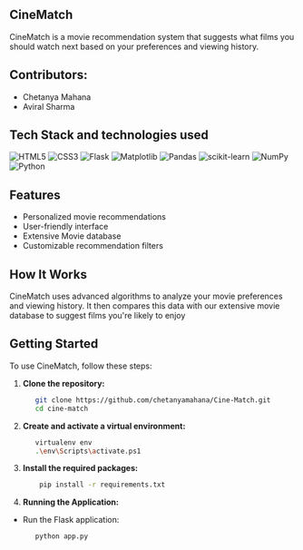 ## CineMatch

CineMatch is a movie recommendation system that suggests what films you should watch next based on your preferences and viewing history.

## Contributors:
* Chetanya Mahana
* Aviral Sharma

## Tech Stack and technologies used

![HTML5](https://img.shields.io/badge/HTML5-E34F26?style=for-the-badge&logo=html5&logoColor=white) 
![CSS3](https://img.shields.io/badge/CSS3-1572B6?style=for-the-badge&logo=css3&logoColor=white)
![Flask](https://img.shields.io/badge/flask-%23000.svg?style=for-the-badge&logo=flask&logoColor=white)
![Matplotlib](https://img.shields.io/badge/Matplotlib-%23ffffff.svg?style=for-the-badge&logo=Matplotlib&logoColor=black)
![Pandas](https://img.shields.io/badge/pandas-%23150458.svg?style=for-the-badge&logo=pandas&logoColor=white)
![scikit-learn](https://img.shields.io/badge/scikit--learn-%23F7931E.svg?style=for-the-badge&logo=scikit-learn&logoColor=white)
![NumPy](https://img.shields.io/badge/numpy-%23013243.svg?style=for-the-badge&logo=numpy&logoColor=white)
![Python](https://img.shields.io/badge/python-3670A0?style=for-the-badge&logo=python&logoColor=ffdd54)

## Features

- Personalized movie recommendations
- User-friendly interface
- Extensive Movie database
- Customizable recommendation filters

## How It Works

CineMatch uses advanced algorithms to analyze your movie preferences and viewing history. It then compares this data with our extensive movie database to suggest films you're likely to enjoy

## Getting Started

To use CineMatch, follow these steps:

1. **Clone the repository:**
   ```sh
      git clone https://github.com/chetanyamahana/Cine-Match.git
      cd cine-match
   ```
2. **Create and activate a virtual environment:**
   ```sh
      virtualenv env
      .\env\Scripts\activate.ps1  
   ```
3. **Install the required packages:**
    ```sh
        pip install -r requirements.txt
    ```

4. **Running the Application:**
- Run the Flask application:
  ```sh
     python app.py
  ```
   



